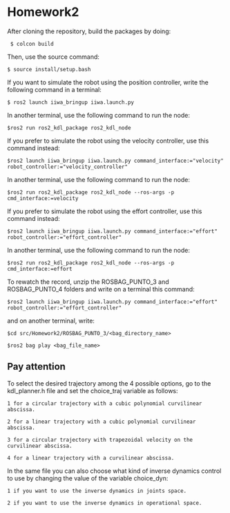 # Homework2

After cloning the repository, build the packages by doing:

     $ colcon build

Then, use the source command:

    $ source install/setup.bash

If you want to simulate the robot using the position controller, write the following command in a terminal:

    $ ros2 launch iiwa_bringup iiwa.launch.py

In another terminal, use the following command to run the node:

    $ros2 run ros2_kdl_package ros2_kdl_node


If you prefer to simulate the robot using the velocity controller, use this command instead:

    $ros2 launch iiwa_bringup iiwa.launch.py command_interface:="velocity" robot_controller:="velocity_controller"

In another terminal, use the following command to run the node:

    $ros2 run ros2_kdl_package ros2_kdl_node --ros-args -p cmd_interface:=velocity
    

If you prefer to simulate the robot using the effort controller, use this command instead:

    $ros2 launch iiwa_bringup iiwa.launch.py command_interface:="effort" robot_controller:="effort_controller"

In another terminal, use the following command to run the node:
    
    $ros2 run ros2_kdl_package ros2_kdl_node --ros-args -p cmd_interface:=effort

To rewatch the record, unzip the ROSBAG_PUNTO_3 and ROSBAG_PUNTO_4 folders and write on a terminal this command:

    $ros2 launch iiwa_bringup iiwa.launch.py command_interface:="effort" robot_controller:="effort_controller"

and on another terminal, write:

    $cd src/Homework2/ROSBAG_PUNTO_3/<bag_directory_name>

    $ros2 bag play <bag_file_name>


## Pay attention

To select the desired trajectory among the 4 possible options, go to the kdl_planner.h file and set the choice_traj variable as follows:

    1 for a circular trajectory with a cubic polynomial curvilinear abscissa.
    
    2 for a linear trajectory with a cubic polynomial curvilinear abscissa.
    
    3 for a circular trajectory with trapezoidal velocity on the curvilinear abscissa.
    
    4 for a linear trajectory with a curvilinear abscissa.


In the same file you can also choose what kind of inverse dynamics control to use by changing the value of the variable choice_dyn:

    1 if you want to use the inverse dynamics in joints space.

    2 if you want to use the inverse dynamics in operational space.


